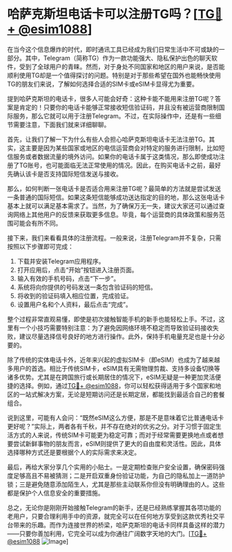 # 哈萨克斯坦电话卡可以注册TG吗？[[TG💪+ @esim1088](https://t.me/s/esim1088)]

在当今这个信息爆炸的时代，即时通讯工具已经成为我们日常生活中不可或缺的一部分。其中，Telegram（简称TG）作为一款功能强大、隐私保护出色的聊天软件，受到了全球用户的青睐。然而，对于身处不同国家和地区的用户来说，是否能顺利使用TG却是一个值得探讨的问题。特别是对于那些希望在国外也能畅快使用TG的朋友们来说，了解如何选择合适的SIM卡或eSIM卡显得尤为重要。

提到哈萨克斯坦的电话卡，很多人可能会好奇：这种卡能不能用来注册TG呢？答案是肯定的！只要你的电话卡能够正常接收短信验证码，并且没有被运营商限制国际服务，那么它就可以用于注册Telegram。不过，在实际操作中，还是有一些细节需要注意，下面我们就来详细聊聊。

首先，让我们了解一下为什么有些人会担心哈萨克斯坦电话卡无法注册TG。其实，这主要是因为某些国家或地区的电信运营商会对特定的服务进行限制，比如短信服务或者数据流量的境外访问。如果你的电话卡属于这类情况，那么即使成功注册了TG账号，也可能面临无法正常使用的情况。因此，在购买电话卡之前，最好先确认该卡是否支持国际短信发送与接收。

那么，如何判断一张电话卡是否适合用来注册TG呢？最简单的方法就是尝试发送一条普通的国际短信。如果这条短信能够成功送达指定的目的地，那么这张电话卡基本上就可以满足基本需求了。当然，为了确保万无一失，建议大家还可以通过查询网络上其他用户的反馈来获取更多信息。毕竟，每个运营商的具体政策和服务范围可能会有所不同。

接下来，我们来看看具体的注册流程。一般来说，注册Telegram并不复杂，只需按照以下步骤即可完成：

1. 下载并安装Telegram应用程序。
2. 打开应用后，点击“开始”按钮进入注册页面。
3. 输入有效的手机号码，点击“下一步”。
4. 系统将向你提供的号码发送一条包含验证码的短信。
5. 将收到的验证码填入相应位置，完成验证。
6. 设置用户名和个人资料，最后点击“完成”。

整个过程非常直观易懂，即使是初次接触智能手机的新手也能轻松上手。不过，这里有一个小技巧需要特别注意：为了避免因网络环境不稳定而导致验证码接收失败，建议尽量选择信号良好的地方进行操作。此外，保持手机电量充足也是十分必要的。

除了传统的实体电话卡外，近年来兴起的虚拟SIM卡（即eSIM）也成为了越来越多用户的首选。相比于传统SIM卡，eSIM具有无需物理剪裁、支持多设备切换等诸多优势。尤其是在跨国旅行或长期居住的情况下，eSIM无疑是一种更加灵活便捷的选择。例如，通过[TG💪+ @esim1088](https://t.me/s/esim1088)，你可以轻松获得适用于多个国家和地区的一站式解决方案，无论是短期访问还是长期定居，都能找到最适合自己的套餐组合。

说到这里，可能有人会问：“既然eSIM这么方便，那是不是意味着它比普通电话卡更好呢？”实际上，两者各有千秋，并不存在绝对的优劣之分。对于习惯于固定生活方式的人来说，传统SIM卡可能更为稳定可靠；而对于经常需要更换地点或者想要尝试新鲜事物的朋友而言，eSIM则提供了更大的自由度和灵活性。因此，具体选择哪种方式还是要根据个人的实际需求来决定。

最后，再给大家分享几个实用的小贴士。一是定期检查账户安全设置，确保密码强度足够高且不易被猜测；二是开启双重身份验证功能，为自己的隐私加上一道防护锁；三是避免随意添加陌生人，尤其是那些主动联系你但没有明确理由的人。这些都是保护个人信息安全的重要措施。

总之，无论你是刚刚开始接触Telegram的新手，还是已经熟练掌握其各项功能的老用户，只要合理利用手中的资源，就完全可以在任何地方享受到这款优秀社交平台带来的乐趣。而作为连接世界的桥梁，哈萨克斯坦的电话卡同样具备这样的潜力——只要你善加利用，它完全可以成为你通往广阔数字天地的大门。[[TG💪+ @esim1088](https://t.me/s/esim1088) ![Image](https://i.postimg.cc/4NQfJmqS/Snipaste-2025-05-13-00-14-12.png)]